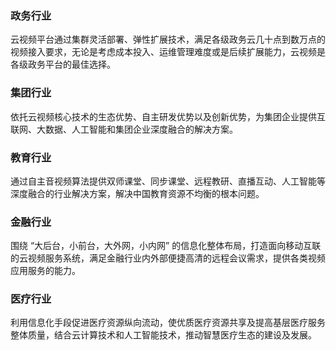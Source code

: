 
### 政务行业
云视频平台通过集群灵活部署、弹性扩展技术，满足各级政务云几十点到数万点的视频接入要求，无论是考虑成本投入、运维管理难度或是后续扩展能力，云视频是各级政务平台的最佳选择。

### 集团行业
依托云视频核心技术的生态优势、自主研发优势以及创新优势，为集团企业提供互联网、大数据、人工智能和集团企业深度融合的解决方案。

### 教育行业
通过自主音视频算法提供双师课堂、同步课堂、远程教研、直播互动、人工智能等深度融合的行业解决方案，解决中国教育资源不均衡的根本问题。

### 金融行业
围绕 “大后台，小前台，大外网，小内网” 的信息化整体布局，打造面向移动互联的云视频服务系统，满足金融行业内外部便捷高清的远程会议需求，提供各类视频应用服务的能力。


### 医疗行业
利用信息化手段促进医疗资源纵向流动，使优质医疗资源共享及提高基层医疗服务整体质量，结合云计算技术和人工智能技术，推动智慧医疗生态的建设及发展。

